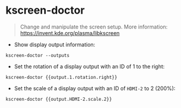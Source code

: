 # kscreen-doctor

> Change and manipulate the screen setup.
> More information: <https://invent.kde.org/plasma/libkscreen>

- Show display output information:

`kscreen-doctor --outputs`

- Set the rotation of a display output with an ID of 1 to the right:

`kscreen-doctor {{output.1.rotation.right}}`

- Set the scale of a display output with an ID of `HDMI-2` to 2 (200%):

`kscreen-doctor {{output.HDMI-2.scale.2}}`
